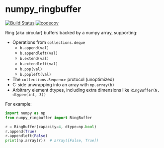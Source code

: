 # numpy_ringbuffer

[![Build Status](https://travis-ci.org/eric-wieser/numpy_ringbuffer.svg?branch=master)](https://travis-ci.org/eric-wieser/numpy_ringbuffer)
[![codecov](https://codecov.io/gh/eric-wieser/numpy_ringbuffer/branch/master/graph/badge.svg)](https://codecov.io/gh/eric-wieser/numpy_ringbuffer)

Ring (aka circular) buffers backed by a numpy array, supporting:

 * Operations from `collections.deque`
   * `b.append(val)`
   * `b.appendleft(val)`
   * `b.extend(val)`
   * `b.extendleft(val)`
   * `b.pop(val)`
   * `b.popleft(val)`
 * The `collections.Sequence` protocol (unoptimized)
 * C-side unwrapping into an array with `np.array(b)`
 * Arbitrary element dtypes, including extra dimensions like `RingBuffer(N, dtype=(int, 3))`

For example:

```python
import numpy as np
from numpy_ringbuffer import RingBuffer

r = RingBuffer(capacity=4, dtype=np.bool)
r.append(True)
r.appendleft(False)
print(np.array(r))  # array([False, True])
```